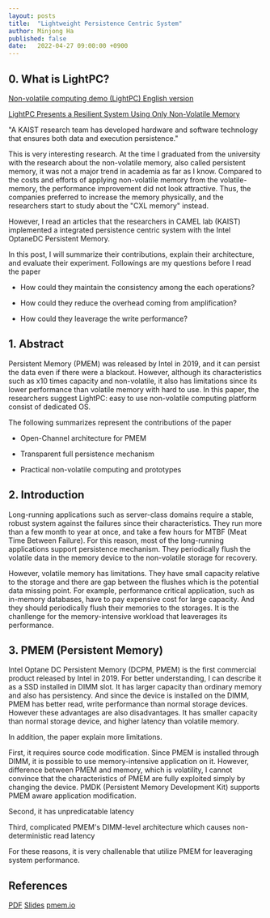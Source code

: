 ```yaml
---
layout: posts
title:  "Lightweight Persistence Centric System"
author: Minjong Ha
published: false
date:   2022-04-27 09:00:00 +0900
---
```


## 0. What is LightPC?

[Non-volatile computing demo (LightPC) English version](https://www.youtube.com/watch?v=HzYe_xooOKk&feature=emb_title)

[LightPC Presents a Resilient System Using Only Non-Volatile Memory](https://news.kaist.ac.kr/newsen/html/news/?GotoPage=1&list_e_date=&list_s_date=&mng_no=20111&mode=V&skey=&sval=)

"A KAIST research team has developed hardware and software technology that ensures both data and execution persistence."

This is very interesting research.
At the time I graduated from the university with the research about the non-volatile memory, also called persistent memory, it was not a major trend in academia as far as I know.
Compared to the costs and efforts of applying non-volatile memory from the volatile-memory, the performance improvement did not look attractive.
Thus, the companies preferred to increase the memory physically, and the researchers start to study about the "CXL memory" instead.

However, I read an articles that the researchers in CAMEL lab (KAIST) implemented a integrated persistence centric system with the Intel OptaneDC Persistent Memory.

In this post, I will summarize their contributions, explain their architecture, and evaluate their experiment.
Followings are my questions before I read the paper

* How could they maintain the consistency among the each operations?

* How could they reduce the overhead coming from amplification?

* How could they leaverage the write performance?


## 1. Abstract

Persistent Memory (PMEM) was released by Intel in 2019, and it can persist the data even if there were a blackout.
However, although its characteristics such as x10 times capacity and non-volatile, it also has limitations since its lower performance than volatile memory with hard to use.
In this paper, the researchers suggest LightPC: easy to use non-volatile computing platform consist of dedicated OS.

The following summarizes represent the contributions of the paper

* Open-Channel architecture for PMEM

* Transparent full persistence mechanism

* Practical non-volatile computing and prototypes


## 2. Introduction

Long-running applications such as server-class domains require a stable, robust system against the failures since their characteristics.
They run more than a few month to year at once, and take a few hours for MTBF (Meat Time Between Failure).
For this reason, most of the long-running applications support persistence mechanism.
They periodically flush the volatile data in the memory device to the non-volatile storage for recovery.

<!-- this is my personal opinion-->
However, volatile memory has limitations.
They have small capacity relative to the storage and there are gap between the flushes which is the potential data missing point.
For example, performance critical application, such as in-memory databases, have to pay expensive cost for large capacity.
And they should periodically flush their memories to the storages.
It is the chanllenge for the memory-intensive workload that leaverages its performance.

## 3. PMEM (Persistent Memory)

<!-- maybe the first and the last...-->
Intel Optane DC Persistent Memory (DCPM, PMEM) is the first commercial product released by Intel in 2019.
For better understanding, I can describe it as a SSD installed in DIMM slot.
It has larger capacity than ordinary memory and also has persistency.
And since the device is installed on the DIMM, PMEM has better read, write performance than normal storage devices.
However these advantages are also disadvantages.
It has smaller capacity than normal storage device, and higher latency than volatile memory.

In addition, the paper explain more limitations.

<!-- limitaion 1 slides-->
First, it requires source code modification.
Since PMEM is installed through DIMM, it is possible to use memory-intensive application on it.
However, difference between PMEM and memory, which is volatility, I cannot convince that the characteristics of PMEM are fully exploited simply by changing the device.
PMDK (Persistent Memory Development Kit) supports PMEM aware application modification.

<!-- limitation 2 slides-->
Second, it has unpredicatable latency

<!-- limitation 3 slides-->
Third, complicated PMEM's DIMM-level architecture which causes non-deterministic read latency

For these reasons, it is very challenable that utilize PMEM for leaveraging system performance.








## References

[PDF](https://dl.acm.org/doi/pdf/10.1145/3470496.3527397)
[Slides](https://www.iscaconf.org/isca2022/slides/isca22-kwon.pdf)
[pmem.io](https://pmem.io/)
